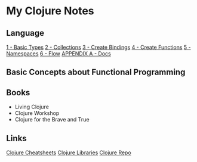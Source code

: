 # My Clojure Notes

## Language

[1 - Basic Types](1_basic_types.md)
[2 - Collections](2_collections.md)
[3 - Create Bindings](3_create_bindings.md)
[4 - Create Functions](4_create_functions.md)
[5 - Namespaces](5_namespaces.md)
[6 - Flow](6_flow.md)
[APPENDIX A - Docs](appendix_a_docs.md)

## Basic Concepts about Functional Programming

## Books

- Living Clojure
- Clojure Workshop
- Clojure for the Brave and True


## Links

[Clojure Cheatsheets](https://clojure.org/api/cheatsheet)
[Clojure Libraries](https://www.clojure-toolbox.com/)
[Clojure Repo](https://clojars.org/)
